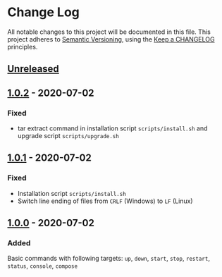 # Change Log

All notable changes to this project will be documented in this file.
This project adheres to [Semantic Versioning](http://semver.org/),
using the [Keep a CHANGELOG](http://keepachangelog.com) principles.

## [Unreleased]

## [1.0.2] - 2020-07-02

### Fixed

* tar extract command in installation script `scripts/install.sh` and upgrade script `scripts/upgrade.sh`

## [1.0.1] - 2020-07-02

### Fixed

* Installation script `scripts/install.sh`
* Switch line ending of files from `CRLF` (Windows) to `LF` (Linux) 

## [1.0.0] - 2020-07-02

### Added

Basic commands with following targets: `up`, `down`, `start`, `stop`, `restart`, `status`, `console`, `compose` 

[unreleased]: https://github.com/llaville/devilbox-docker-compose-makefile/compare/1.0.0...HEAD
[1.0.2]: https://github.com/llaville/devilbox-docker-compose-makefile/compare/1.0.1...1.0.2
[1.0.1]: https://github.com/llaville/devilbox-docker-compose-makefile/compare/1.0.0...1.0.1
[1.0.0]: https://github.com/llaville/devilbox-docker-compose-makefile/compare/55b1898d40f53c2ab8fc3ead1120a0e1fc7ad219...1.0.0
